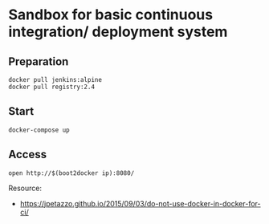 # Sandbox for basic continuous integration/ deployment system
## Preparation
```
docker pull jenkins:alpine
docker pull registry:2.4
```
## Start
```
docker-compose up
```
## Access

```
open http://$(boot2docker ip):8080/
```

Resource:
* https://jpetazzo.github.io/2015/09/03/do-not-use-docker-in-docker-for-ci/
